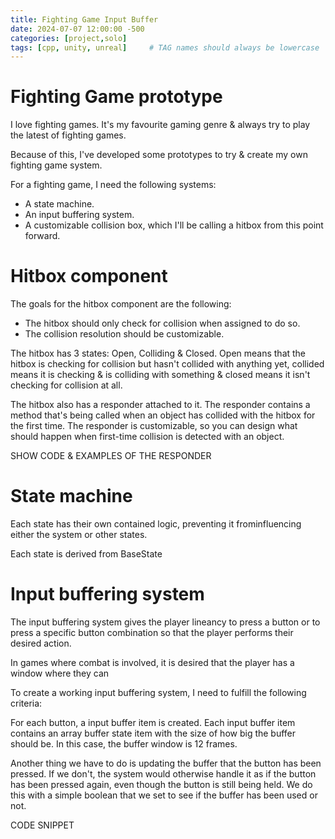 ```yaml
---
title: Fighting Game Input Buffer
date: 2024-07-07 12:00:00 -500
categories: [project,solo]
tags: [cpp, unity, unreal]     # TAG names should always be lowercase
---
```


# Fighting Game prototype

I love fighting games. It's my favourite gaming genre & always try to play the latest of fighting games.

Because of this, I've developed some prototypes to try & create my own fighting game system.

For a fighting game, I need the following systems:
- A state machine.
- An input buffering system.
- A customizable collision box, which I'll be calling a hitbox from this point forward.

# Hitbox component

The goals for the hitbox component are the following:
- The hitbox should only check for collision when assigned to do so.
- The collision resolution should be customizable.

The hitbox has 3 states: Open, Colliding & Closed. Open means that the hitbox is checking for collision but hasn't collided with anything yet, collided means it is checking & is colliding with something & closed means it isn't checking for collision at all.

The hitbox also has a responder attached to it. The responder contains a method that's being called when an object has collided with the hitbox for the first time. The responder is customizable, so you can design what should happen when first-time collision is detected with an object.

SHOW CODE & EXAMPLES OF THE RESPONDER

# State machine

Each state has their own contained logic, preventing it frominfluencing either the system or other states.

Each state is derived from BaseState

# Input buffering system

The input buffering system gives the player lineancy to press a button or to press a specific button combination so that the player performs their desired action.



In games where combat is involved, it is desired that the player has a window where they can 

To create a working input buffering system, I need to fulfill the following criteria:

For each button, a input buffer item is created. Each input buffer item contains an array buffer state item with the size of how big the buffer should be. In this case, the buffer window is 12 frames.

Another thing we have to do is updating the buffer that the button has been pressed. If we don't, the system would otherwise handle it as if the button has been pressed again, even though the button is still being held. We do this with a simple boolean that we set to see if the buffer has been used or not.

CODE SNIPPET
